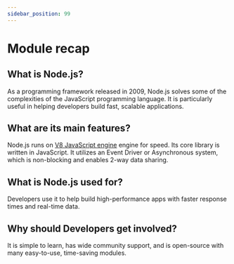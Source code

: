 ```yaml
---
sidebar_position: 99
---
```


# Module recap

## What is Node.js?
As a programming framework released in 2009, Node.js solves some of the complexities of the JavaScript programming language. It is particularly useful in helping developers build fast, scalable applications.

## What are its main features?
Node.js runs on [V8 JavaScript engine](/docs/Intro/about/3_engine) engine for speed. Its core library is written in JavaScript. It utilizes an Event Driver or Asynchronous system, which is non-blocking and enables 2-way data sharing.

## What is Node.js used for?
Developers use it to help build high-performance apps with faster response times and real-time data.

## Why should Developers get involved?
It is simple to learn, has wide community support, and is open-source with many easy-to-use, time-saving modules.
